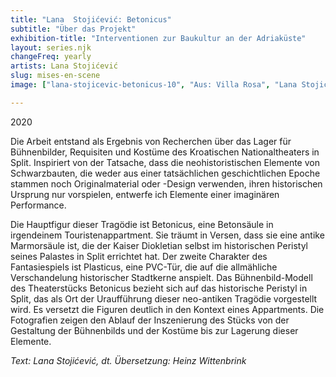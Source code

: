 ```yaml
---
title: "Lana  Stojićević: Betonicus"
subtitle: "Über das Projekt"
exhibition-title: "Interventionen zur Baukultur an der Adriaküste"
layout: series.njk
changeFreq: yearly
artists: Lana Stojićević
slug: mises-en-scene
image: ["lana-stojicevic-betonicus-10", "Aus: Villa Rosa", "Lana Stojićević", "Lana Stojićević"]

---
```


2020

Die Arbeit entstand als Ergebnis von Recherchen über das Lager für Bühnenbilder, Requisiten und Kostüme des Kroatischen Nationaltheaters in Split. Inspiriert von der Tatsache, dass die neohistoristischen Elemente von Schwarzbauten, die weder aus einer tatsächlichen geschichtlichen Epoche stammen noch Originalmaterial oder -Design verwenden, ihren historischen Ursprung nur vorspielen, entwerfe ich Elemente einer imaginären Performance.

Die Hauptfigur dieser Tragödie ist Betonicus, eine Betonsäule in irgendeinem Touristenappartment. Sie träumt in Versen, dass sie eine antike Marmorsäule ist, die der Kaiser Diokletian selbst im historischen Peristyl seines Palastes in Split errichtet hat. Der zweite Charakter des Fantasiespiels ist Plasticus, eine PVC-Tür, die auf die allmähliche Verschandelung historischer Stadtkerne anspielt. Das Bühnenbild-Modell des Theaterstücks Betonicus bezieht sich auf das historische Peristyl in Split, das als Ort der Uraufführung dieser neo-antiken Tragödie vorgestellt wird. Es versetzt die Figuren deutlich in den Kontext eines Appartments. Die Fotografien zeigen den Ablauf der Inszenierung des Stücks von der Gestaltung der Bühnenbilds und der Kostüme bis zur Lagerung dieser Elemente.

*Text: Lana Stojićević, dt. Übersetzung: Heinz Wittenbrink*

